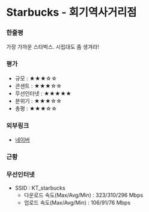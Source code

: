 # Starbucks - 회기역사거리점

### 한줄평

가장 가까운 스타벅스. 시립대도 좀 생겨라!

### 평가

- 규모 : ★★★☆☆
- 콘센트 : ★★★☆☆
- 무선인터넷 : ★★★★★
- 분위기 : ★★★☆☆
- 총평 : ★★★☆☆

### 외부링크

- [네이버](https://store.naver.com/restaurants/detail?id=35076339)

### 근황

### 무선인터넷
- SSID : KT_starbucks
    - 다운로드 속도(Max/Avg/Min) : 323/310/296 Mbps
    - 업로드 속도(Max/Avg/Min) : 106/91/76 Mbps
